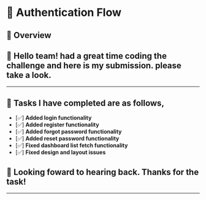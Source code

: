 # 🧩 Authentication Flow

## 📝 Overview

## 🚀 Hello team! had a great time coding the challenge and here is my submission. please take a look.

---

## 📝 Tasks I have completed are as follows,

- [✅] **Added login functionality**
- [✅] **Added register functionality**
- [✅] **Added forgot password functionality**
- [✅] **Added reset password functionality**
- [✅] **Fixed dashboard list fetch functionality**
- [✅] **Fixed design and layout issues**


## 🚀 Looking foward to hearing back. Thanks for the task!


---
